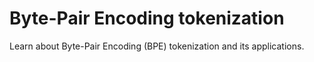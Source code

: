 # Byte-Pair Encoding tokenization

Learn about Byte-Pair Encoding (BPE) tokenization and its applications.
